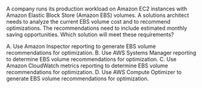A company runs its production workload on Amazon EC2 instances with Amazon Elastic Block Store (Amazon EBS) volumes. A solutions architect needs to analyze the current EBS volume cost and to recommend optimizations. The recommendations need to include estimated monthly saving opportunities. Which solution will meet these requirements? 

A. Use Amazon Inspector reporting to generate EBS volume recommendations for optimization. 
B. Use AWS Systems Manager reporting to determine EBS volume recommendations for optimization. 
C. Use Amazon CloudWatch metrics reporting to determine EBS volume recommendations for optimization. 
D. Use AWS Compute Optimizer to generate EBS volume recommendations for optimization.